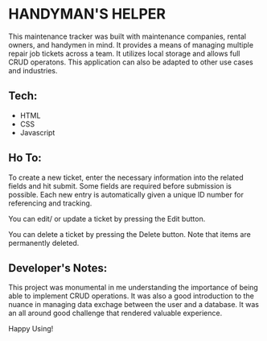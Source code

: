# HANDYMAN'S HELPER

This maintenance tracker was built with maintenance companies, rental owners, and handymen in mind. It provides a means of managing multiple repair job tickets across a team. It utilizes local storage and allows full CRUD operatons. This application can also be adapted to other use cases and industries.


## Tech:
* HTML
* CSS
* Javascript


## Ho To:

To create a new ticket, enter the necessary information into the related fields and hit submit.  Some fields are required before submission is possible. Each new entry is automatically given a unique ID number for referencing and tracking.

You can edit/ or update a ticket by pressing the Edit button.

You can delete a ticket by pressing the Delete button.  Note that items are permanently deleted.


## Developer's Notes:
This project was monumental in me understanding the importance of being able to implement CRUD operations.  It was also a good introduction to the nuance in managing data exchage between the user and a database.  It was an all around good challenge that rendered valuable experience.

Happy Using!
